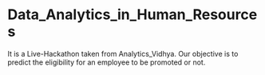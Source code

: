 # Data_Analytics_in_Human_Resources
It is a Live-Hackathon taken from Analytics_Vidhya.
Our objective is to predict the  eligibility for an employee to be promoted or not.  
